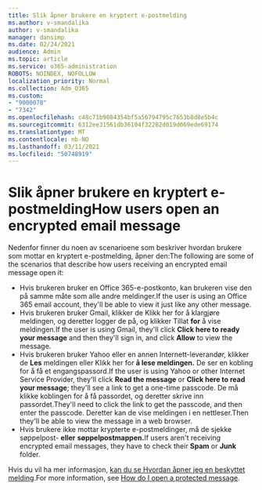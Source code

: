 ```yaml
---
title: Slik åpner brukere en kryptert e-postmelding
ms.author: v-smandalika
author: v-smandalika
manager: dansimp
ms.date: 02/24/2021
audience: Admin
ms.topic: article
ms.service: o365-administration
ROBOTS: NOINDEX, NOFOLLOW
localization_priority: Normal
ms.collection: Adm_O365
ms.custom:
- "9000078"
- "7342"
ms.openlocfilehash: c48c71b9084354bf5a56794795c7653b8d8e5b4c
ms.sourcegitcommit: 6312ee31561db36104f32282d019d069ede69174
ms.translationtype: MT
ms.contentlocale: nb-NO
ms.lasthandoff: 03/11/2021
ms.locfileid: "50748919"
---
```

# <a name="how-users-open-an-encrypted-email-message"></a><span data-ttu-id="a8cb8-102">Slik åpner brukere en kryptert e-postmelding</span><span class="sxs-lookup"><span data-stu-id="a8cb8-102">How users open an encrypted email message</span></span>

<span data-ttu-id="a8cb8-103">Nedenfor finner du noen av scenarioene som beskriver hvordan brukere som mottar en kryptert e-postmelding, åpner den:</span><span class="sxs-lookup"><span data-stu-id="a8cb8-103">The following are some of the scenarios that describe how users receiving an encrypted email message open it:</span></span>

- <span data-ttu-id="a8cb8-104">Hvis brukeren bruker en Office 365-e-postkonto, kan brukeren vise den på samme måte som alle andre meldinger.</span><span class="sxs-lookup"><span data-stu-id="a8cb8-104">If the user is using an Office 365 email account, they'll be able to view it just like any other message.</span></span>
- <span data-ttu-id="a8cb8-105">Hvis brukeren bruker Gmail, klikker  de Klikk her for å klargjøre meldingen, og deretter logger de på, og klikker Tillat **for** å vise meldingen.</span><span class="sxs-lookup"><span data-stu-id="a8cb8-105">If the user is using Gmail, they'll click **Click here to ready your message** and then they'll sign in, and click **Allow** to view the message.</span></span>
- <span data-ttu-id="a8cb8-106">Hvis brukeren bruker Yahoo eller en annen Internett-leverandør, klikker de **Les** meldingen eller Klikk her for **å lese meldingen.** De ser en kobling for å få et engangspassord.</span><span class="sxs-lookup"><span data-stu-id="a8cb8-106">If the user is using Yahoo or other Internet Service Provider, they'll click **Read the message** or **Click here to read your message**; they'll see a link to get a one-time passcode.</span></span> <span data-ttu-id="a8cb8-107">De må klikke koblingen for å få passordet, og deretter skrive inn passordet.</span><span class="sxs-lookup"><span data-stu-id="a8cb8-107">They'll need to click the link to get the passcode, and then enter the passcode.</span></span> <span data-ttu-id="a8cb8-108">Deretter kan de vise meldingen i en nettleser.</span><span class="sxs-lookup"><span data-stu-id="a8cb8-108">Then they'll be able to view the message in a web browser.</span></span>
- <span data-ttu-id="a8cb8-109">Hvis brukere ikke mottar krypterte e-postmeldinger, må de sjekke søppelpost- **eller** **søppelpostmappen.**</span><span class="sxs-lookup"><span data-stu-id="a8cb8-109">If users aren't receiving encrypted email messages, they have to check their **Spam** or **Junk** folder.</span></span>

<span data-ttu-id="a8cb8-110">Hvis du vil ha mer informasjon, [kan du se Hvordan åpner jeg en beskyttet melding](https://support.microsoft.com/topic/how-do-i-open-a-protected-message-1157a286-8ecc-4b1e-ac43-2a608fbf3098).</span><span class="sxs-lookup"><span data-stu-id="a8cb8-110">For more information, see [How do I open a protected message](https://support.microsoft.com/topic/how-do-i-open-a-protected-message-1157a286-8ecc-4b1e-ac43-2a608fbf3098).</span></span>